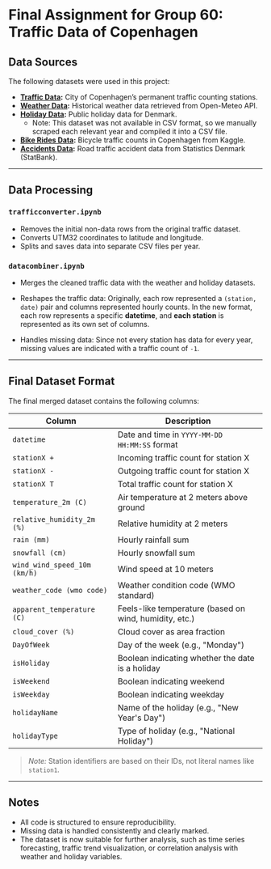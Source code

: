 # Final Assignment for Group 60: Traffic Data of Copenhagen

## Data Sources

The following datasets were used in this project:

- **[Traffic Data](https://www.opendata.dk/city-of-copenhagen/faste-trafiktaellinger):** City of Copenhagen’s permanent traffic counting stations.
- **[Weather Data](https://open-meteo.com/en/docs/historical-weather-api?start_date=2005-01-01&end_date=2014-12-31&timezone=auto&latitude=55.6806&longitude=12.5492&hourly=temperature_2m,relative_humidity_2m,rain,snowfall,wind_speed_10m,weather_code,apparent_temperature,cloud_cover):** Historical weather data retrieved from Open-Meteo API.
- **[Holiday Data](https://www.timeanddate.com/holidays/denmark/):** Public holiday data for Denmark.
  - Note: This dataset was not available in CSV format, so we manually scraped each relevant year and compiled it into a CSV file.
- **[Bike Rides Data](https://www.kaggle.com/datasets/emilhvitfeldt/bike-traffic-counts-in-copenhagen):** Bicycle traffic counts in Copenhagen from Kaggle.
- **[Accidents Data](https://www.statbank.dk/UHELD4):** Road traffic accident data from Statistics Denmark (StatBank).

---

## Data Processing

### `trafficconverter.ipynb`

- Removes the initial non-data rows from the original traffic dataset.
- Converts UTM32 coordinates to latitude and longitude.
- Splits and saves data into separate CSV files per year.

### `datacombiner.ipynb`

- Merges the cleaned traffic data with the weather and holiday datasets.
- Reshapes the traffic data:
  Originally, each row represented a `(station, date)` pair and columns represented hourly counts.
  In the new format, each row represents a specific **datetime**, and **each station** is represented as its own set of columns.

- Handles missing data:
  Since not every station has data for every year, missing values are indicated with a traffic count of `-1`.

---

## Final Dataset Format

The final merged dataset contains the following columns:

| Column | Description |
|--------|-------------|
| `datetime` | Date and time in `YYYY-MM-DD HH:MM:SS` format |
| `stationX +` | Incoming traffic count for station X |
| `stationX -` | Outgoing traffic count for station X |
| `stationX T` | Total traffic count for station X |
| `temperature_2m (C)` | Air temperature at 2 meters above ground |
| `relative_humidity_2m (%)` | Relative humidity at 2 meters |
| `rain (mm)` | Hourly rainfall sum |
| `snowfall (cm)` | Hourly snowfall sum |
| `wind_wind_speed_10m (km/h)` | Wind speed at 10 meters |
| `weather_code (wmo code)` | Weather condition code (WMO standard) |
| `apparent_temperature (C)` | Feels-like temperature (based on wind, humidity, etc.) |
| `cloud_cover (%)` | Cloud cover as area fraction |
| `DayOfWeek` | Day of the week (e.g., "Monday") |
| `isHoliday` | Boolean indicating whether the date is a holiday |
| `isWeekend` | Boolean indicating weekend |
| `isWeekday` | Boolean indicating weekday |
| `holidayName` | Name of the holiday (e.g., "New Year's Day") |
| `holidayType` | Type of holiday (e.g., "National Holiday") |

> *Note:* Station identifiers are based on their IDs, not literal names like `station1`.

---

## Notes

- All code is structured to ensure reproducibility.
- Missing data is handled consistently and clearly marked.
- The dataset is now suitable for further analysis, such as time series forecasting, traffic trend visualization, or correlation analysis with weather and holiday variables.